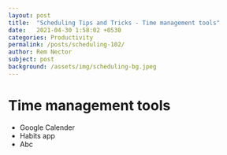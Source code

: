 ```yaml
---
layout: post
title:  "Scheduling Tips and Tricks - Time management tools"
date:   2021-04-30 1:58:02 +0530
categories: Productivity
permalink: /posts/scheduling-102/
author: Rem Nector
subject: post
background: /assets/img/scheduling-bg.jpeg
---
```


# Time management tools
- Google Calender
- Habits app
- Abc